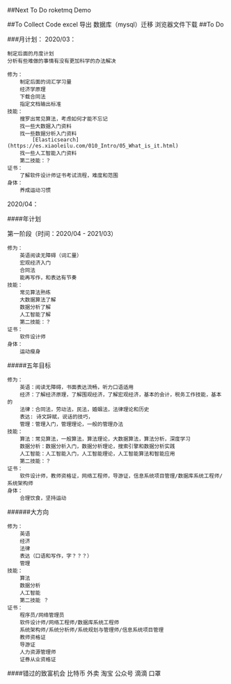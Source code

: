 ##Next To Do
	roketmq Demo
	
##To Collect Code
	excel 导出
	数据库（mysql）迁移
	浏览器文件下载
##To Do

###月计划：
2020/03：
	
	制定后面的月度计划
	分析有些难做的事情有没有更加科学的办法解决
	
	修为：
		制定后面的词汇学习量
		经济学原理
		下载合同法
		指定文档输出标准
	技能：
		搜罗出常见算法，考虑如何才能不忘记
		找一些大数据入门资料
		找一些数据分析入门资料
			[Elasticsearch](https://es.xiaoleilu.com/010_Intro/05_What_is_it.html)
		找一些人工智能入门资料
		第二技能：？
	证书：
		了解软件设计师证书考试流程，难度和范围
	身体：
		养成运动习惯
		
2020/04：
	

		
####年计划

第一阶段（时间：2020/04 - 2021/03）

	修为：
		英语阅读无障碍（词汇量）
		宏观经济入门
		合同法
		能再写作，和表达有节奏
	技能：
		常见算法熟练
		大数据算法了解
		数据分析了解
		人工智能了解
		第二技能：？
	证书：
		软件设计师
	身体：
		运动瘦身		

#####五年目标
	
	修为：
		英语：阅读无障碍，书面表达流畅，听力口语适用
		经济：了解经济原理，了解围观经济，了解宏观经济，基本的会计，税务工作技能，基本的
		法律：合同法，劳动法，民法，婚姻法，法律理论和历史
		表达: 诗文辞赋，说话的技巧，
		管理：管理入门，管理理论，一般的管理办法
	技能：
		算法：常见算法，一般算法，算法理论，大数据算法，算法分析，深度学习
		数据分析：数据分析入门，数据分析理论，搜索引擎和数据分析实践
		人工智能：人工智能入门，人工智能理论，人工智能算法和智能应用
		第二技能：？
	证书：
		软件设计师，教师资格证，网络工程师，导游证，信息系统项目管理/数据库系统工程师/系统架构师
	身体：
		合理饮食，坚持运动

######大方向

	修为：
		英语
		经济
		法律
		表达（口语和写作，字？？？）
		管理
	技能：
		算法
		数据分析
		人工智能
		第二技能 ？
	证书：
		程序员/网络管理员
		软件设计师/网络工程师/数据库系统工程师
		系统架构师/系统分析师/系统规划与管理师/信息系统项目管理
		教师资格证
		导游证
		人力资源管理师
		证券从业资格证






	
		
		
####错过的致富机会
		比特币
		外卖
		淘宝
		公众号
		滴滴
		口罩
		
		